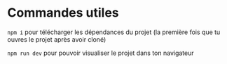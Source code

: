 # Commandes utiles

`npm i` pour télécharger les dépendances du projet (la première fois que tu ouvres le projet après avoir cloné)

`npm run dev` pour pouvoir visualiser le projet dans ton navigateur
